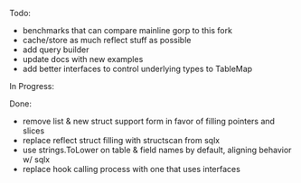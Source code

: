 Todo:

- benchmarks that can compare mainline gorp to this fork
- cache/store as much reflect stuff as possible
- add query builder
- update docs with new examples
- add better interfaces to control underlying types to TableMap

In Progress:

Done:

- remove list & new struct support form in favor of filling pointers and slices
- replace reflect struct filling with structscan from sqlx
- use strings.ToLower on table & field names by default, aligning behavior w/ sqlx
- replace hook calling process with one that uses interfaces

